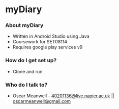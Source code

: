 # myDiary #

### About myDiary ###

* Written in Android Studio using Java
* Coursework for SET08114
* Requires google play services v9

### How do I get set up? ###

* Clone and run

### Who do I talk to? ###

* Oscar Meanwell - 40201136@live.napier.ac.uk || oscarmeanwell@gmail.com